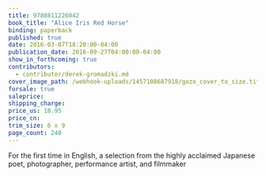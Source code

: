 ```yaml
---
title: 9780811226042
book_title: "Alice Iris Red Horse"
binding: paperback
published: true
date: 2016-03-07T18:20:00-04:00
publication_date: 2016-09-27T04:00:00-04:00
show_in_forthcoming: true
contributors:
  - contributor/derek-gromadzki.md
cover_image_path: /webhook-uploads/1457108687918/gozo_cover_to_size.tif
forsale: true
saleprice:
shipping_charge:
price_us: 18.95
price_cn:
trim_size: 6 x 9
page_count: 240
---
```

For the first time in English, a selection from the highly acclaimed Japanese poet, photographer, performance artist, and filmmaker

